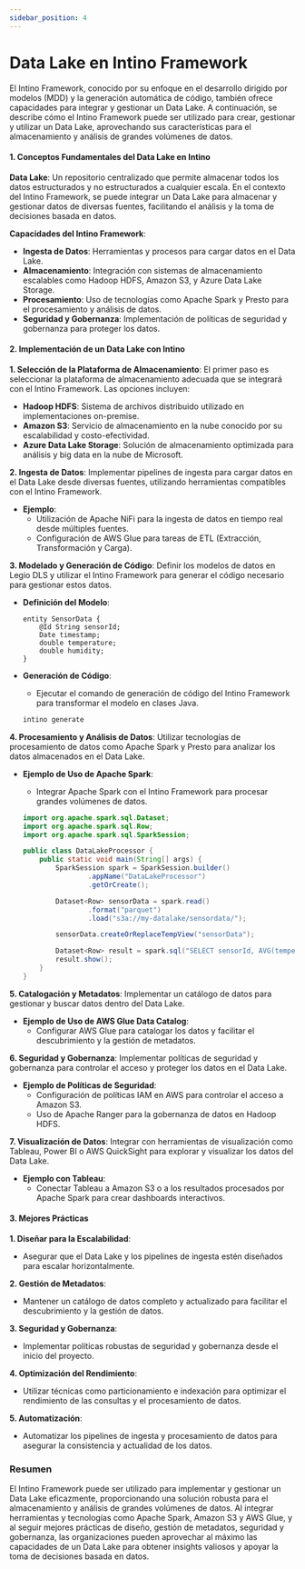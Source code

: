 ```yaml
---
sidebar_position: 4
---
```


# Data Lake en Intino Framework

El Intino Framework, conocido por su enfoque en el desarrollo dirigido por modelos (MDD) y la generación automática de código, también ofrece capacidades para integrar y gestionar un Data Lake. A continuación, se describe cómo el Intino Framework puede ser utilizado para crear, gestionar y utilizar un Data Lake, aprovechando sus características para el almacenamiento y análisis de grandes volúmenes de datos.

#### 1. Conceptos Fundamentales del Data Lake en Intino

**Data Lake**:
Un repositorio centralizado que permite almacenar todos los datos estructurados y no estructurados a cualquier escala. En el contexto del Intino Framework, se puede integrar un Data Lake para almacenar y gestionar datos de diversas fuentes, facilitando el análisis y la toma de decisiones basada en datos.

**Capacidades del Intino Framework**:
- **Ingesta de Datos**: Herramientas y procesos para cargar datos en el Data Lake.
- **Almacenamiento**: Integración con sistemas de almacenamiento escalables como Hadoop HDFS, Amazon S3, y Azure Data Lake Storage.
- **Procesamiento**: Uso de tecnologías como Apache Spark y Presto para el procesamiento y análisis de datos.
- **Seguridad y Gobernanza**: Implementación de políticas de seguridad y gobernanza para proteger los datos.

#### 2. Implementación de un Data Lake con Intino

**1. Selección de la Plataforma de Almacenamiento**:
El primer paso es seleccionar la plataforma de almacenamiento adecuada que se integrará con el Intino Framework. Las opciones incluyen:
- **Hadoop HDFS**: Sistema de archivos distribuido utilizado en implementaciones on-premise.
- **Amazon S3**: Servicio de almacenamiento en la nube conocido por su escalabilidad y costo-efectividad.
- **Azure Data Lake Storage**: Solución de almacenamiento optimizada para análisis y big data en la nube de Microsoft.

**2. Ingesta de Datos**:
Implementar pipelines de ingesta para cargar datos en el Data Lake desde diversas fuentes, utilizando herramientas compatibles con el Intino Framework.
- **Ejemplo**:
  - Utilización de Apache NiFi para la ingesta de datos en tiempo real desde múltiples fuentes.
  - Configuración de AWS Glue para tareas de ETL (Extracción, Transformación y Carga).

**3. Modelado y Generación de Código**:
Definir los modelos de datos en Legio DLS y utilizar el Intino Framework para generar el código necesario para gestionar estos datos.
- **Definición del Modelo**:

  ```legio
  entity SensorData {
      @Id String sensorId;
      Date timestamp;
      double temperature;
      double humidity;
  }
  ```

- **Generación de Código**:
  - Ejecutar el comando de generación de código del Intino Framework para transformar el modelo en clases Java.
  ```sh
  intino generate
  ```

**4. Procesamiento y Análisis de Datos**:
Utilizar tecnologías de procesamiento de datos como Apache Spark y Presto para analizar los datos almacenados en el Data Lake.
- **Ejemplo de Uso de Apache Spark**:
  - Integrar Apache Spark con el Intino Framework para procesar grandes volúmenes de datos.

  ```java
  import org.apache.spark.sql.Dataset;
  import org.apache.spark.sql.Row;
  import org.apache.spark.sql.SparkSession;

  public class DataLakeProcessor {
      public static void main(String[] args) {
          SparkSession spark = SparkSession.builder()
                  .appName("DataLakeProcessor")
                  .getOrCreate();

          Dataset<Row> sensorData = spark.read()
                  .format("parquet")
                  .load("s3a://my-datalake/sensordata/");

          sensorData.createOrReplaceTempView("sensorData");

          Dataset<Row> result = spark.sql("SELECT sensorId, AVG(temperature) as avgTemp FROM sensorData GROUP BY sensorId");
          result.show();
      }
  }
  ```

**5. Catalogación y Metadatos**:
Implementar un catálogo de datos para gestionar y buscar datos dentro del Data Lake.
- **Ejemplo de Uso de AWS Glue Data Catalog**:
  - Configurar AWS Glue para catalogar los datos y facilitar el descubrimiento y la gestión de metadatos.

**6. Seguridad y Gobernanza**:
Implementar políticas de seguridad y gobernanza para controlar el acceso y proteger los datos en el Data Lake.
- **Ejemplo de Políticas de Seguridad**:
  - Configuración de políticas IAM en AWS para controlar el acceso a Amazon S3.
  - Uso de Apache Ranger para la gobernanza de datos en Hadoop HDFS.

**7. Visualización de Datos**:
Integrar con herramientas de visualización como Tableau, Power BI o AWS QuickSight para explorar y visualizar los datos del Data Lake.
- **Ejemplo con Tableau**:
  - Conectar Tableau a Amazon S3 o a los resultados procesados por Apache Spark para crear dashboards interactivos.

#### 3. Mejores Prácticas

**1. Diseñar para la Escalabilidad**:
- Asegurar que el Data Lake y los pipelines de ingesta estén diseñados para escalar horizontalmente.

**2. Gestión de Metadatos**:
- Mantener un catálogo de datos completo y actualizado para facilitar el descubrimiento y la gestión de datos.

**3. Seguridad y Gobernanza**:
- Implementar políticas robustas de seguridad y gobernanza desde el inicio del proyecto.

**4. Optimización del Rendimiento**:
- Utilizar técnicas como particionamiento e indexación para optimizar el rendimiento de las consultas y el procesamiento de datos.

**5. Automatización**:
- Automatizar los pipelines de ingesta y procesamiento de datos para asegurar la consistencia y actualidad de los datos.

### Resumen

El Intino Framework puede ser utilizado para implementar y gestionar un Data Lake eficazmente, proporcionando una solución robusta para el almacenamiento y análisis de grandes volúmenes de datos. Al integrar herramientas y tecnologías como Apache Spark, Amazon S3 y AWS Glue, y al seguir mejores prácticas de diseño, gestión de metadatos, seguridad y gobernanza, las organizaciones pueden aprovechar al máximo las capacidades de un Data Lake para obtener insights valiosos y apoyar la toma de decisiones basada en datos.